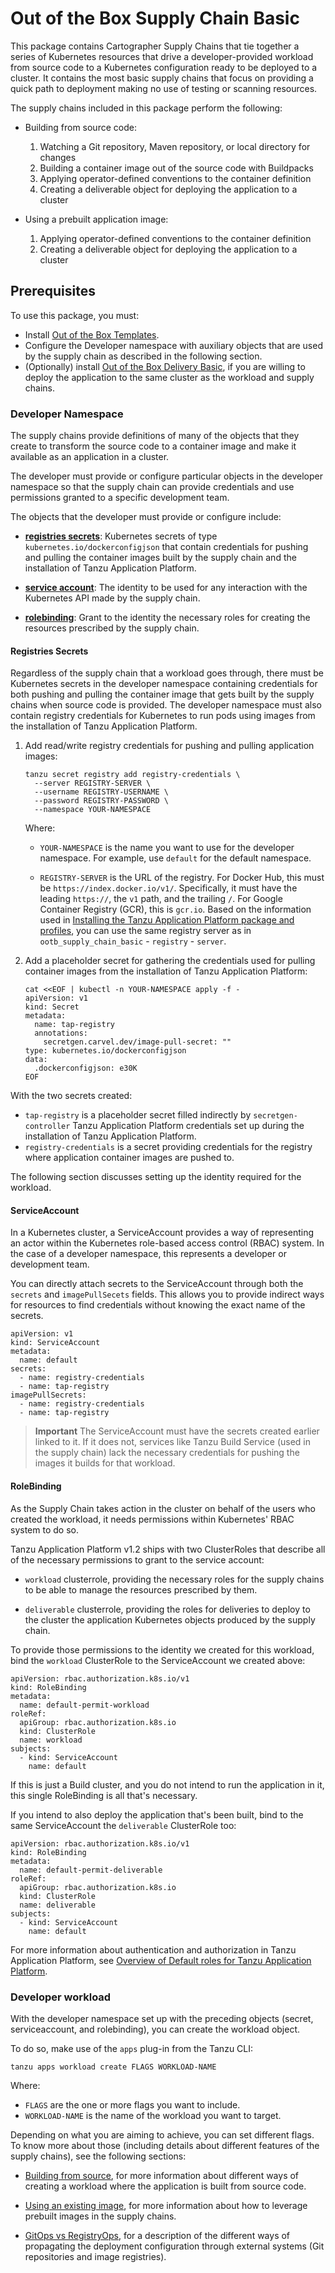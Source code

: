 # Out of the Box Supply Chain Basic

This package contains Cartographer Supply Chains that tie together a series of
Kubernetes resources that drive a developer-provided workload from source code
to a Kubernetes configuration ready to be deployed to a cluster.
It contains the most basic supply chains that focus on providing a quick path
to deployment making no use of testing or scanning resources.

The supply chains included in this package perform the following:

- Building from source code:

  1. Watching a Git repository, Maven repository, or local directory for changes
  1. Building a container image out of the source code with Buildpacks
  1. Applying operator-defined conventions to the container definition
  1. Creating a deliverable object for deploying the application to a cluster

- Using a prebuilt application image:

  1. Applying operator-defined conventions to the container definition
  1. Creating a deliverable object for deploying the application to a cluster


## <a id="prerequisites"></a> Prerequisites

To use this package, you must:

- Install [Out of the Box Templates](ootb-templates.html).
- Configure the Developer namespace with auxiliary objects that are used by the
  supply chain as described in the following section.
- (Optionally) install [Out of the Box Delivery
  Basic](ootb-delivery-basic.html), if you are willing to deploy the application to the
same cluster as the workload and supply chains.


### <a id="developer-namespace"></a> Developer Namespace

The supply chains provide definitions of many of the objects that they create
to transform the source code to a container image and make it available as an
application in a cluster.

The developer must provide or configure particular objects in the developer
namespace so that the supply chain can provide credentials and use permissions
granted to a specific development team.

The objects that the developer must provide or configure include:

- **[registries secrets](#registries-secrets)**: Kubernetes secrets of type
  `kubernetes.io/dockerconfigjson` that contain credentials for pushing and
  pulling the container images built by the supply chain and the
  installation of Tanzu Application Platform.

- **[service account](#service-account)**: The identity to be used for any
  interaction with the Kubernetes API made by the supply chain.

- **[rolebinding](#rolebinding)**: Grant to the identity the necessary roles
  for creating the resources prescribed by the supply chain.



#### <a id="registries-secrets"></a> Registries Secrets

Regardless of the supply chain that a workload goes through, there must be
Kubernetes secrets in the developer namespace containing credentials for both
pushing and pulling the container image that gets built by the supply chains
when source code is provided. The developer namespace must also contain
registry credentials for Kubernetes to
run pods using images from the installation of Tanzu Application Platform.

1. Add read/write registry credentials for pushing and pulling application images:

    ```console
    tanzu secret registry add registry-credentials \
      --server REGISTRY-SERVER \
      --username REGISTRY-USERNAME \
      --password REGISTRY-PASSWORD \
      --namespace YOUR-NAMESPACE
    ```

    Where:

    - `YOUR-NAMESPACE` is the name you want to use for the developer
      namespace. For example, use `default` for the default namespace.

    - `REGISTRY-SERVER` is the URL of the registry. For Docker Hub, this must be
      `https://index.docker.io/v1/`. Specifically, it must have the leading
      `https://`, the `v1` path, and the trailing `/`. For Google Container Registry (GCR), this is
      `gcr.io`.  Based on the information used in [Installing the Tanzu
      Application Platform package and profiles](../install-online/profile.hbs.md), you can use the
      same registry server as in `ootb_supply_chain_basic` - `registry` -
      `server`.

1. Add a placeholder secret for gathering the credentials used for pulling
   container images from the installation of Tanzu Application Platform:

    ```console
    cat <<EOF | kubectl -n YOUR-NAMESPACE apply -f -
    apiVersion: v1
    kind: Secret
    metadata:
      name: tap-registry
      annotations:
        secretgen.carvel.dev/image-pull-secret: ""
    type: kubernetes.io/dockerconfigjson
    data:
      .dockerconfigjson: e30K
    EOF
    ```

With the two secrets created:

- `tap-registry` is a placeholder secret filled indirectly by
  `secretgen-controller` Tanzu Application Platform credentials set up during the installation of Tanzu Application Platform.
- `registry-credentials` is a secret providing credentials for the registry where
  application container images are pushed to.

The following section discusses setting up the identity required for the workload.

#### <a id="service-account"></a> ServiceAccount

In a Kubernetes cluster, a ServiceAccount provides a way of representing an
actor within the Kubernetes role-based access control (RBAC) system. In the case
of a developer namespace, this represents a developer or development team.

You can directly attach secrets to the ServiceAccount through both the `secrets`
and `imagePullSecets` fields. This allows you to provide indirect ways for
resources to find credentials without knowing the exact name of
the secrets.

```console
apiVersion: v1
kind: ServiceAccount
metadata:
  name: default
secrets:
  - name: registry-credentials
  - name: tap-registry
imagePullSecrets:
  - name: registry-credentials
  - name: tap-registry
```

> **Important** The ServiceAccount must have the secrets created earlier linked to it. If
> it does not, services like Tanzu Build Service (used in the supply chain)
> lack the necessary credentials for pushing the images it builds for that
> workload.


#### <a id="rolebinding"></a> RoleBinding

As the Supply Chain takes action in the cluster on behalf of the users who
created the workload, it needs permissions within Kubernetes' RBAC system to do
so.

Tanzu Application Platform v1.2 ships with two ClusterRoles that describe all of the necessary
permissions to grant to the service account:

- `workload` clusterrole, providing the necessary roles for the supply chains
  to be able to manage the resources prescribed by them.

- `deliverable` clusterrole, providing the roles for deliveries to deploy to
  the cluster the application Kubernetes objects produced by the supply chain.

To provide those permissions to the identity we created for this workload, bind
the `workload` ClusterRole to the ServiceAccount we created above:

```console
apiVersion: rbac.authorization.k8s.io/v1
kind: RoleBinding
metadata:
  name: default-permit-workload
roleRef:
  apiGroup: rbac.authorization.k8s.io
  kind: ClusterRole
  name: workload
subjects:
  - kind: ServiceAccount
    name: default
```

If this is just a Build cluster, and you do not intend to run the application in
it, this single RoleBinding is all that's necessary.

If you intend to also deploy the application that's been built, bind to the same
ServiceAccount the `deliverable` ClusterRole too:

```console
apiVersion: rbac.authorization.k8s.io/v1
kind: RoleBinding
metadata:
  name: default-permit-deliverable
roleRef:
  apiGroup: rbac.authorization.k8s.io
  kind: ClusterRole
  name: deliverable
subjects:
  - kind: ServiceAccount
    name: default
```

For more information about authentication and authorization in Tanzu Application Platform, see [Overview of Default roles for Tanzu Application Platform](../authn-authz/overview.hbs.md).

### <a id="developer-workload"></a> Developer workload

With the developer namespace set up with the preceding objects (secret,
serviceaccount, and rolebinding), you can create the workload object.

To do so, make use of the `apps` plug-in from the Tanzu CLI:

```console
tanzu apps workload create FLAGS WORKLOAD-NAME
```

Where:

- `FLAGS` are the one or more flags you want to include.
- `WORKLOAD-NAME` is the name of the workload you want to target.

Depending on what you are aiming to achieve, you can set different flags.
To know more about those (including details about different features
of the supply chains), see the following sections:

- [Building from source](building-from-source.md), for more information about
  different ways of creating a workload where the application is built from
  source code.

- [Using an existing image](pre-built-image.md), for more information about how to
  leverage prebuilt images in the supply chains.

- [GitOps vs RegistryOps](gitops-vs-regops.md), for a description of the
  different ways of propagating the deployment configuration through external
  systems (Git repositories and image registries).

